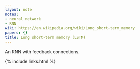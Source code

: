```yaml
---
layout: note
notes:
- neural network
- RNN
wiki: https://en.wikipedia.org/wiki/Long_short-term_memory
papers: {}
title: Long short-term memory (LSTM)
---
```


An RNN with feedback connections.

{% include links.html %}
